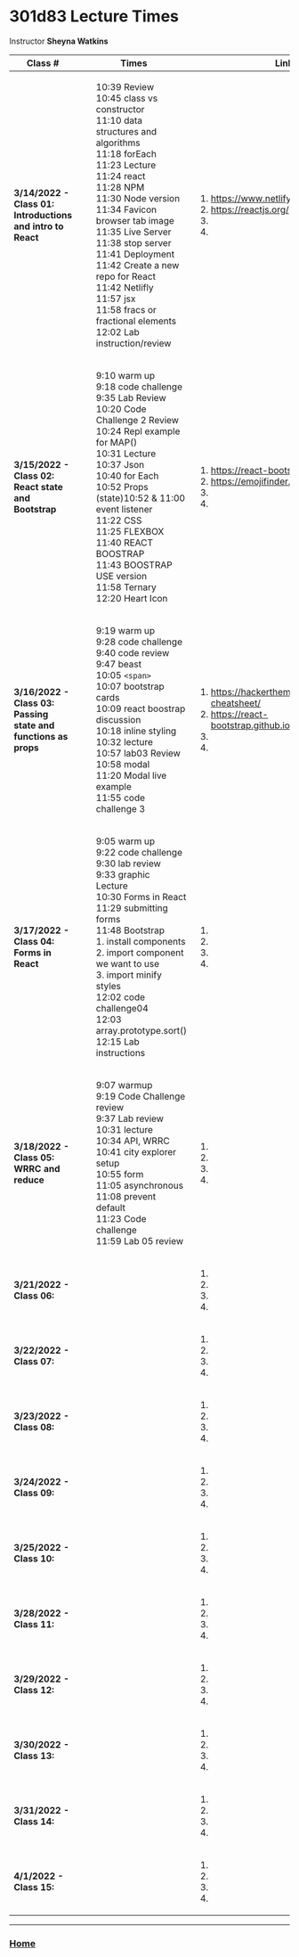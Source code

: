 # 301d83 Lecture Times
Instructor **Sheyna Watkins**

|Class #|Times|Links|
|---|---|---
|**3/14/2022 - Class 01: Introductions and intro to React**|<ul>10:39 Review<br>10:45 class vs constructor<br>11:10 data structures and algorithms<br>11:18 forEach<br>11:23 Lecture<br>11:24 react<br>11:28 NPM<br>11:30 Node version<br>11:34 Favicon browser tab image<br>11:35 Live Server<br>11:38 stop server<br>11:41 Deployment<br>11:42 Create a new repo for React<br>11:42 Netlifly<br>11:57 jsx<br>11:58 fracs or fractional elements<br>12:02  Lab instruction/review</ul>|<ol><li> https://www.netlify.com/</li><li>https://reactjs.org/</li><li></li><li></li></ol>
|**3/15/2022 - Class 02: React state and Bootstrap**|<ul>9:10 warm up<br>9:18 code challenge<br>9:35 Lab Review<br>10:20 Code Challenge 2 Review<br>10:24 Repl example for MAP()<br>10:31 Lecture<br>10:37 Json<br>10:40 for Each<br>10:52 Props (state)10:52 & 11:00 event listener<br>11:22 CSS<br>11:25 FLEXBOX<br>11:40 REACT BOOSTRAP<br>11:43 BOOSTRAP USE version<br>11:58 Ternary<br>12:20 Heart Icon</ul>|<ol><li>https://react-bootstrap.github.io/</li><li>https://emojifinder.com/</li><li></li><li></li></ol>|
|**3/16/2022 - Class 03: Passing state and functions as props**|<ul>9:19 warm up<br>9:28 code challenge<br>9:40 code review<br>9:47 beast<br>10:05 `<span>`<br>10:07 bootstrap cards<br>10:09 react boostrap discussion<br>10:18 inline styling<br>10:32 lecture<br>10:57 lab03 Review<br>10:58 modal<br>11:20 Modal live example<br>11:55 code challenge 3</ul>|<ol><li>https://hackerthemes.com/bootstrap-cheatsheet/</li><li>https://react-bootstrap.github.io/components/modal/</li><li></li><li></li></ol>|
|**3/17/2022 - Class 04: Forms in React**|<ul>9:05 warm up<br>9:22 code challenge<br>9:30 lab review<br>9:33 graphic<br>Lecture<br>10:30 Forms in React<br>11:29 submitting forms<br>11:48 Bootstrap<br> 1. install components   <br>2. import component we want to use <br>3. import minify styles<br>12:02 code challenge04<br>12:03 array.prototype.sort()<br>12:15 Lab instructions </ul>|<ol><li></li><li></li><li></li><li></li></ol>|
|**3/18/2022 - Class 05: WRRC and reduce**|<ul>9:07 warmup<br>9:19 Code Challenge review<br>9:37 Lab review<br>10:31 lecture<br>10:34 API, WRRC<br>10:41 city explorer setup<br>10:55 form<br>11:05 asynchronous<br>11:08 prevent default<br>11:23 Code challenge<br>11:59 Lab 05 review</ul>|<ol><li></li><li></li><li></li><li></li></ol>|
|**3/21/2022 - Class 06:** | <ul></ul>|<ol><li></li><li></li><li></li><li></li></ol>|
|**3/22/2022 - Class 07:** | <ul></ul>|<ol><li></li><li></li><li></li><li></li></ol>|
|**3/23/2022 - Class 08:**| <ul></ul>|<ol><li></li><li></li><li></li><li></li></ol>|
|**3/24/2022 - Class 09:**| <ul></ul>|<ol><li></li><li></li><li></li><li></li></ol>|
|**3/25/2022 - Class 10:**| <ul></ul>|<ol><li></li><li></li><li></li><li></li></ol>|
|**3/28/2022 - Class 11:**| <ul></ul>|<ol><li></li><li></li><li></li><li></li></ol>|
|**3/29/2022 - Class 12:**| <ul></ul>|<ol><li></li><li></li><li></li><li></li></ol>|
|**3/30/2022 - Class 13:**| <ul></ul>|<ol><li></li><li></li><li></li><li></li></ol>|
|**3/31/2022 - Class 14:**| <ul></ul>|<ol><li></li><li></li><li></li><li></li></ol>|
|**4/1/2022 - Class 15:**| <ul></ul>|<ol><li></li><li></li><li></li><li></li></ol>|

---
### [Home](https://github.com/MISalz/301_Reading_Notes)